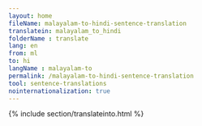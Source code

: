```yaml
---
layout: home
fileName: malayalam-to-hindi-sentence-translation
translatein: malayalam_to_hindi
folderName : translate
lang: en
from: ml
to: hi
langName : malayalam-to
permalink: /malayalam-to-hindi-sentence-translation
tool: sentence-translations
nointernationalization: true
---
```

{% include section/translateinto.html %}
